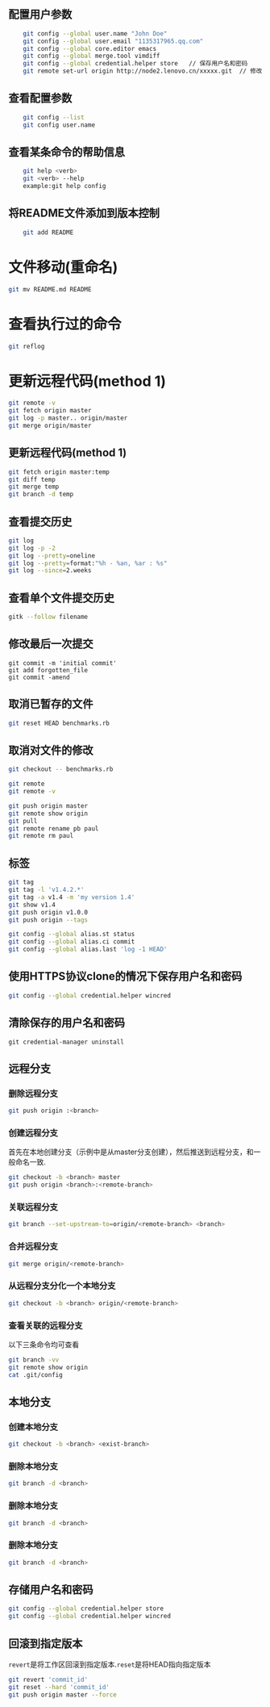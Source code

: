 ## 配置用户参数
```sh
	git config --global user.name "John Doe"
	git config --global user.email "1135317965.qq.com"
	git config --global core.editor emacs
	git config --global merge.tool vimdiff
	git config --global credential.helper store   // 保存用户名和密码
	git remote set-url origin http://node2.lenovo.cn/xxxxx.git  // 修改远端服务器路径
```

## 查看配置参数
```sh
	git config --list
	git config user.name
```

## 查看某条命令的帮助信息
```sh
	git help <verb>
	git <verb> --help
	example:git help config
```

## 将README文件添加到版本控制	
```sh
	git add README
```

# 文件移动(重命名)
```sh
git mv README.md README
```

# 查看执行过的命令
```sh
git reflog
```

# 更新远程代码(method 1)
```sh
git remote -v
git fetch origin master
git log -p master.. origin/master
git merge origin/master
```

## 更新远程代码(method 1)
```sh
git fetch origin master:temp
git diff temp
git merge temp
git branch -d temp
```


## 查看提交历史
```sh
git log
git log -p -2
git log --pretty=oneline
git log --pretty=format:"%h - %an, %ar : %s"
git log --since=2.weeks
```

## 查看单个文件提交历史
```sh
gitk --follow filename
```

## 修改最后一次提交
```
git commit -m 'initial commit'
git add forgotten_file
git commit -amend
```

## 取消已暂存的文件
```sh
git reset HEAD benchmarks.rb
```

## 取消对文件的修改
```sh
git checkout -- benchmarks.rb

git remote
git remote -v

git push origin master
git remote show origin
git pull 
git remote rename pb paul
git remote rm paul
```

## 标签
```sh
git tag
git tag -l 'v1.4.2.*'
git tag -a v1.4 -m 'my version 1.4'
git show v1.4
git push origin v1.0.0
git push origin --tags

git config --global alias.st status
git config --global alias.ci commit
git config --global alias.last 'log -1 HEAD'
```

## 使用HTTPS协议clone的情况下保存用户名和密码
```sh
git config --global credential.helper wincred
```
## 清除保存的用户名和密码
```
git credential-manager uninstall
```


## 远程分支
### 删除远程分支
```sh
git push origin :<branch>
```
### 创建远程分支
首先在本地创建分支（示例中是从master分支创建），然后推送到远程分支，<branch>和<remote-branch>一般命名一致.
```sh
git checkout -b <branch> master
git push origin <branch>:<remote-branch>
```
### 关联远程分支
```sh
git branch --set-upstream-to=origin/<remote-branch> <branch>
```
### 合并远程分支
```sh
git merge origin/<remote-branch>
```
### 从远程分支分化一个本地分支
```sh
git checkout -b <branch> origin/<remote-branch>
```
### 查看关联的远程分支
以下三条命令均可查看
```sh
git branch -vv
git remote show origin
cat .git/config
```

## 本地分支
### 创建本地分支
```sh
git checkout -b <branch> <exist-branch>
```
### 删除本地分支
```sh
git branch -d <branch>
```
### 删除本地分支
```sh
git branch -d <branch>
```
### 删除本地分支
```sh
git branch -d <branch>
```

## 存储用户名和密码
```sh
git config --global credential.helper store
git config --global credential.helper wincred
```
## 回滚到指定版本
`revert`是将工作区回滚到指定版本.`reset`是将HEAD指向指定版本
```sh
git revert 'commit_id'
git reset --hard 'commit_id'
git push origin master --force
```

















